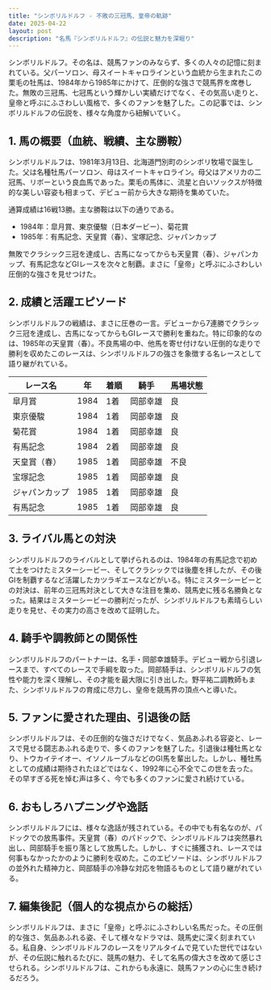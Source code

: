 ```yaml
---
title: "シンボリルドルフ - 不敗の三冠馬、皇帝の軌跡"
date: 2025-04-22
layout: post
description: "名馬『シンボリルドルフ』の伝説と魅力を深堀り"
---
```


シンボリルドルフ。その名は、競馬ファンのみならず、多くの人々の記憶に刻まれている。父パーソロン、母スイートキャロラインという血統から生まれたこの栗毛の牡馬は、1984年から1985年にかけて、圧倒的な強さで競馬界を席巻した。無敗の三冠馬、七冠馬という輝かしい実績だけでなく、その気高い走りと、皇帝と呼ぶにふさわしい風格で、多くのファンを魅了した。この記事では、シンボリルドルフの伝説を、様々な角度から紐解いていく。


## 1. 馬の概要（血統、戦績、主な勝鞍）

シンボリルドルフは、1981年3月13日、北海道門別町のシンボリ牧場で誕生した。父は名種牡馬パーソロン、母はスイートキャロライン。母父はアメリカの二冠馬、リボーという良血馬であった。栗毛の馬体に、流星と白いソックスが特徴的な美しい容姿も相まって、デビュー前から大きな期待を集めていた。

通算成績は16戦13勝。主な勝鞍は以下の通りである。

* 1984年：皐月賞、東京優駿（日本ダービー）、菊花賞
* 1985年：有馬記念、天皇賞（春）、宝塚記念、ジャパンカップ

無敗でクラシック三冠を達成し、古馬になってからも天皇賞（春）、ジャパンカップ、有馬記念などGⅠレースを次々と制覇。まさに「皇帝」と呼ぶにふさわしい圧倒的な強さを見せつけた。


## 2. 成績と活躍エピソード

シンボリルドルフの戦績は、まさに圧巻の一言。デビューから7連勝でクラシック三冠を達成し、古馬になってからもGⅠレースで勝利を重ねた。特に印象的なのは、1985年の天皇賞（春）。不良馬場の中、他馬を寄せ付けない圧倒的な走りで勝利を収めたこのレースは、シンボリルドルフの強さを象徴する名レースとして語り継がれている。

| レース名 | 年 | 着順 | 騎手 | 馬場状態 |
|---|---|---|---|---|
| 皐月賞 | 1984 | 1着 | 岡部幸雄 | 良 |
| 東京優駿 | 1984 | 1着 | 岡部幸雄 | 良 |
| 菊花賞 | 1984 | 1着 | 岡部幸雄 | 良 |
| 有馬記念 | 1984 | 2着 | 岡部幸雄 | 良 |
| 天皇賞（春） | 1985 | 1着 | 岡部幸雄 | 不良 |
| 宝塚記念 | 1985 | 1着 | 岡部幸雄 | 良 |
| ジャパンカップ | 1985 | 1着 | 岡部幸雄 | 良 |
| 有馬記念 | 1985 | 1着 | 岡部幸雄 | 良 |


## 3. ライバル馬との対決

シンボリルドルフのライバルとして挙げられるのは、1984年の有馬記念で初めて土をつけたミスターシービー、そしてクラシックでは後塵を拝したが、その後GⅠを制覇するなど活躍したカツラギエースなどがいる。特にミスターシービーとの対決は、前年の三冠馬対決として大きな注目を集め、競馬史に残る名勝負となった。結果はミスターシービーの勝利だったが、シンボリルドルフも素晴らしい走りを見せ、その実力の高さを改めて証明した。


## 4. 騎手や調教師との関係性

シンボリルドルフのパートナーは、名手・岡部幸雄騎手。デビュー戦から引退レースまで、すべてのレースで手綱を取った。岡部騎手は、シンボリルドルフの気性や能力を深く理解し、その才能を最大限に引き出した。野平祐二調教師もまた、シンボリルドルフの育成に尽力し、皇帝を競馬界の頂点へと導いた。


## 5. ファンに愛された理由、引退後の話

シンボリルドルフは、その圧倒的な強さだけでなく、気品あふれる容姿と、レースで見せる闘志あふれる走りで、多くのファンを魅了した。引退後は種牡馬となり、トウカイテイオー、イソノルーブルなどのGⅠ馬を輩出した。しかし、種牡馬としての成績は期待されたほどではなく、1992年に心不全でこの世を去った。その早すぎる死を悼む声は多く、今でも多くのファンに愛され続けている。


## 6. おもしろハプニングや逸話

シンボリルドルフには、様々な逸話が残されている。その中でも有名なのが、パドックでの放馬事件。天皇賞（春）のパドックで、シンボリルドルフは突然暴れ出し、岡部騎手を振り落として放馬した。しかし、すぐに捕獲され、レースでは何事もなかったかのように勝利を収めた。このエピソードは、シンボリルドルフの並外れた精神力と、岡部騎手の冷静な対応を物語るものとして語り継がれている。


## 7. 編集後記（個人的な視点からの総括）

シンボリルドルフは、まさに「皇帝」と呼ぶにふさわしい名馬だった。その圧倒的な強さ、気品あふれる姿、そして様々なドラマは、競馬史に深く刻まれている。私自身、シンボリルドルフのレースをリアルタイムで見ていた世代ではないが、その伝説に触れるたびに、競馬の魅力、そして名馬の偉大さを改めて感じさせられる。シンボリルドルフは、これからも永遠に、競馬ファンの心に生き続けるだろう。
